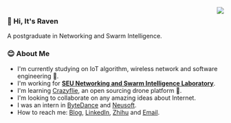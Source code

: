 
<a href="#">
  <img align="right" src="https://github-readme-stats-git-master.dreace.vercel.app/api?icon_color=586069&hide_border=true&title_color=a0a9af&username=RavenLite&show_icons=true">
</a>

### 👋 Hi, It's Raven 
A postgraduate in Networking and Swarm Intelligence.

### 😊 About Me
- I'm currently studying on IoT algorithm, wireless network and software engineering 🔭.
- I'm working for **[SEU Networking and Swarm Intelligence Laboratory](https://github.com/SEU-NetSI)**.
- I'm learning [Crazyflie](https://www.bitcraze.io/), an open sourcing drone platform 🚁.
- I'm looking to collaborate on any amazing ideas about Internet.
- I was an intern in [ByteDance](https://www.bytedance.com/en/) and [Neusoft](https://www.neusoft.com/).
- How to reach me: [Blog](https://ravenxu.top/), [LinkedIn](https://www.linkedin.com/in/ravenxu/), [Zhihu](https://www.zhihu.com/people/ravenxu98) and [Email](mailto:xrwgood@qq.com).

